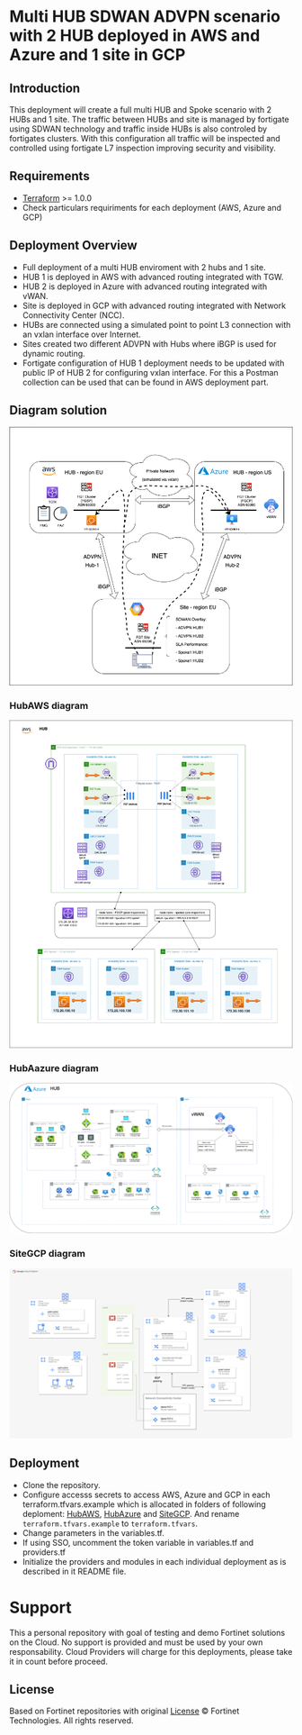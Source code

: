 # Multi HUB SDWAN ADVPN scenario with 2 HUB deployed in AWS and Azure and 1 site in GCP
## Introduction

This deployment will create a full multi HUB and Spoke scenario with 2 HUBs and 1 site. The traffic between HUBs and site is managed by fortigate using SDWAN technology and traffic inside HUBs is also controled by fortigates clusters. With this configuration all traffic will be inspected and controlled using fortigate L7 inspection improving security and visibility. 

## Requirements
* [Terraform](https://learn.hashicorp.com/terraform/getting-started/install.html) >= 1.0.0
* Check particulars requiriments for each deployment (AWS, Azure and GCP) 

## Deployment Overview

- Full deployment of a multi HUB enviroment with 2 hubs and 1 site. 
- HUB 1 is deployed in AWS with advanced routing integrated with TGW.
- HUB 2 is deployed in Azure with advanced routing integrated with vWAN.
- Site is deployed in GCP with advanced routing integrated with Network Connectivity Center (NCC).
- HUBs are connected using a simulated point to point L3 connection with an vxlan interface over Internet. 
- Sites created two different ADVPN with Hubs where iBGP is used for dynamic routing. 
- Fortigate configuration of HUB 1 deployment needs to be updated with public IP of HUB 2 for configuring vxlan interface. For this a Postman collection can be used that can be found in AWS deployment part.

## Diagram solution

![FortiGate reference architecture overview](images/overview.png)

### HubAWS diagram

![Hub AWS architecture overview](images/image_hub_aws.png)

### HubAazure diagram

![Hub AWS architecture overview](images/image_hub_azure.png)

### SiteGCP diagram

![SiteGCP architecture overview](images/image_spoke_gcp.png)

## Deployment
* Clone the repository.
* Configure accesss secrets to access AWS, Azure and GCP in each terraform.tfvars.example which is allocated in folders of following deploment: [HubAWS](https://github.com/jmvigueras/playground/tree/main/demo_multi-cloud_sdwan_L400/aws_fgt-ha-2az_hub_tgw), [HubAzure](https://github.com/jmvigueras/playground/tree/main/demo_multi-cloud_sdwan_L400/az_fgt-ha_hub_xlb-vwan) and [SiteGCP](https://github.com/jmvigueras/playground/tree/main/demo_multi-cloud_sdwan_L400/gcp_fgt-ha_spoke).  And rename `terraform.tfvars.example` to `terraform.tfvars`.
* Change parameters in the variables.tf.
* If using SSO, uncomment the token variable in variables.tf and providers.tf
* Initialize the providers and modules in each individual deployment as is described in it README file.

# Support
This a personal repository with goal of testing and demo Fortinet solutions on the Cloud. No support is provided and must be used by your own responsability. Cloud Providers will charge for this deployments, please take it in count before proceed.

## License
Based on Fortinet repositories with original [License](https://github.com/fortinet/fortigate-terraform-deploy/blob/master/LICENSE) © Fortinet Technologies. All rights reserved.

